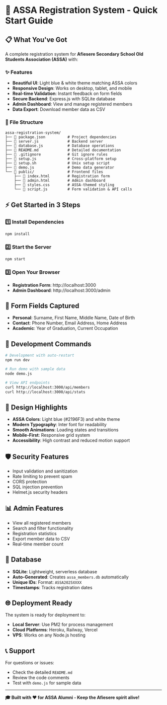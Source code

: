 # 🚀 ASSA Registration System - Quick Start Guide

## 📋 What You've Got

A complete registration system for **Afiesere Secondary School Old Students Association (ASSA)** with:

### ✨ Features
- **Beautiful UI**: Light blue & white theme matching ASSA colors
- **Responsive Design**: Works on desktop, tablet, and mobile
- **Real-time Validation**: Instant feedback on form fields
- **Secure Backend**: Express.js with SQLite database
- **Admin Dashboard**: View and manage registered members
- **Data Export**: Download member data as CSV

### 📁 File Structure
```
assa-registration-system/
├── 📄 package.json          # Project dependencies
├── 📄 server.js             # Backend server
├── 📄 database.js           # Database operations
├── 📄 README.md             # Detailed documentation
├── 📄 .gitignore            # Git ignore rules
├── 📄 setup.js              # Cross-platform setup
├── 📄 setup.sh              # Unix setup script
├── 📄 demo.js               # Demo data generator
└── 📁 public/               # Frontend files
    ├── 📄 index.html        # Registration form
    ├── 📄 admin.html        # Admin dashboard
    ├── 📄 styles.css        # ASSA-themed styling
    └── 📄 script.js         # Form validation & API calls
```

## ⚡ Get Started in 3 Steps

### 1️⃣ Install Dependencies
```bash
npm install
```

### 2️⃣ Start the Server
```bash
npm start
```

### 3️⃣ Open Your Browser
- **Registration Form**: http://localhost:3000
- **Admin Dashboard**: http://localhost:3000/admin

## 🎯 Form Fields Captured

- **Personal**: Surname, First Name, Middle Name, Date of Birth
- **Contact**: Phone Number, Email Address, Home Address  
- **Academic**: Year of Graduation, Current Occupation

## 🔧 Development Commands

```bash
# Development with auto-restart
npm run dev

# Run demo with sample data
node demo.js

# View API endpoints
curl http://localhost:3000/api/members
curl http://localhost:3000/api/stats
```

## 🎨 Design Highlights

- **ASSA Colors**: Light blue (#2196F3) and white theme
- **Modern Typography**: Inter font for readability
- **Smooth Animations**: Loading states and transitions
- **Mobile-First**: Responsive grid system
- **Accessibility**: High contrast and reduced motion support

## 🛡️ Security Features

- Input validation and sanitization
- Rate limiting to prevent spam
- CORS protection
- SQL injection prevention
- Helmet.js security headers

## 📊 Admin Features

- View all registered members
- Search and filter functionality
- Registration statistics
- Export member data to CSV
- Real-time member count

## 🔄 Database

- **SQLite**: Lightweight, serverless database
- **Auto-Generated**: Creates `assa_members.db` automatically
- **Unique IDs**: Format: `ASSA2025XXXX`
- **Timestamps**: Tracks registration dates

## 🌐 Deployment Ready

The system is ready for deployment to:
- **Local Server**: Use PM2 for process management
- **Cloud Platforms**: Heroku, Railway, Vercel
- **VPS**: Works on any Node.js hosting

## 📞 Support

For questions or issues:
- Check the detailed `README.md`
- Review the code comments
- Test with `demo.js` for sample data

---

**🎓 Built with ❤️ for ASSA Alumni - Keep the Afiesere spirit alive!**
